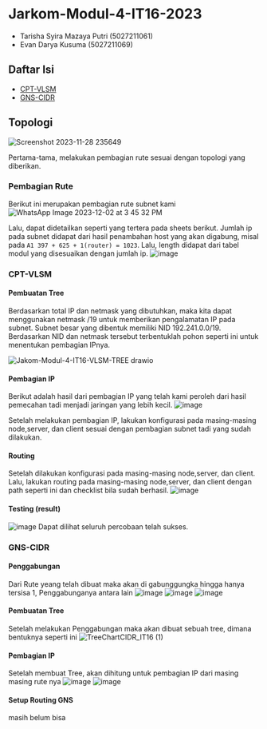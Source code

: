 
# Jarkom-Modul-4-IT16-2023

- Tarisha Syira Mazaya Putri (5027211061)
- Evan Darya Kusuma (5027211069)

## Daftar Isi
- [CPT-VLSM](https://github.com/tarishaicha/Jarkom-Modul-4-IT16-2023/tree/main#cpt-vlsm)
- [GNS-CIDR](https://github.com/tarishaicha/Jarkom-Modul-4-IT16-2023/tree/main#gns-cidr)

## Topologi
![Screenshot 2023-11-28 235649](https://github.com/tarishaicha/Jarkom-Modul-4-IT16-2023/assets/107459188/33de07cf-9aed-48fc-b54b-8742f90313ed)

Pertama-tama, melakukan pembagian rute sesuai dengan topologi yang diberikan.

### Pembagian Rute
Berikut ini merupakan pembagian rute subnet kami
![WhatsApp Image 2023-12-02 at 3 45 32 PM](https://github.com/tarishaicha/Jarkom-Modul-4-IT16-2023/assets/107459188/35fc0aa6-d39f-47a6-98b9-3fb29f299e61)

Lalu, dapat didetailkan seperti yang tertera pada sheets berikut. Jumlah ip pada subnet didapat dari hasil penambahan host yang akan digabung, misal pada `A1 397 + 625 + 1(router) = 1023`. Lalu, length didapat dari tabel modul yang disesuaikan dengan jumlah ip.
![image](https://github.com/tarishaicha/Jarkom-Modul-4-IT16-2023/assets/107459188/aca28446-16af-4be6-a2d9-4d8f0e456d99)

### CPT-VLSM
#### Pembuatan Tree 
Berdasarkan total IP dan netmask yang dibutuhkan, maka kita dapat menggunakan netmask /19 untuk memberikan pengalamatan IP pada subnet. Subnet besar yang dibentuk memiliki NID 192.241.0.0/19. Berdasarkan NID dan netmask tersebut terbentuklah pohon seperti ini untuk menentukan pembagian IPnya.

![Jakom-Modul-4-IT16-VLSM-TREE drawio](https://github.com/tarishaicha/Jarkom-Modul-4-IT16-2023/assets/107459188/00b93619-de08-4458-b058-2cfaba23f0c9)

#### Pembagian IP
Berikut adalah hasil dari pembagian IP yang telah kami peroleh dari hasil pemecahan tadi menjadi jaringan yang lebih kecil.
![image](https://github.com/tarishaicha/Jarkom-Modul-4-IT16-2023/assets/107459188/24658828-22c6-41a4-b5a0-6288db7e7e0f)

Setelah melakukan pembagian IP, lakukan konfigurasi pada masing-masing node,server, dan client sesuai dengan pembagian subnet tadi yang sudah dilakukan.

#### Routing
Setelah dilakukan konfigurasi pada masing-masing node,server, dan client. Lalu, lakukan routing pada masing-masing node,server, dan client dengan path seperti ini dan checklist bila sudah berhasil.
![image](https://github.com/tarishaicha/Jarkom-Modul-4-IT16-2023/assets/107459188/30570ea0-1592-4dda-b8e9-8bc7bc44a63d)

#### Testing (result)
![image](https://github.com/tarishaicha/Jarkom-Modul-4-IT16-2023/assets/107459188/05a12f3a-7989-4020-83f6-ed530a72ebea)
Dapat dilihat seluruh percobaan telah sukses.

### GNS-CIDR

#### Penggabungan
Dari Rute yeang telah dibuat maka akan di gabunggungka hingga hanya tersisa 1, Penggabunganya antara lain
![image](https://github.com/tarishaicha/Jarkom-Modul-4-IT16-2023/assets/102363994/40b16809-036d-4215-a8b4-af17c0f516f0)
![image](https://github.com/tarishaicha/Jarkom-Modul-4-IT16-2023/assets/102363994/a40909bb-7b66-44d7-a0bd-a797e5be05c6)
![image](https://github.com/tarishaicha/Jarkom-Modul-4-IT16-2023/assets/102363994/65463b42-441f-4e0b-9a83-b04fb1fd8c3f)


#### Pembuatan Tree 
Setelah melakukan Penggabungan maka akan dibuat sebuah tree, dimana bentuknya seperti ini
![TreeChartCIDR_IT16 (1)](https://github.com/tarishaicha/Jarkom-Modul-4-IT16-2023/assets/102363994/aa4e8d8d-b957-47dd-949f-e641a80b1236)

#### Pembagian IP
Setelah membuat Tree, akan dihitung untuk pembagian IP dari masing masing rute nya
![image](https://github.com/tarishaicha/Jarkom-Modul-4-IT16-2023/assets/102363994/3022f1ab-96d2-4e8d-9fe8-8d27ae9761e6)
![image](https://github.com/tarishaicha/Jarkom-Modul-4-IT16-2023/assets/102363994/0fbfa2c4-8650-4014-910f-e7d729558f2c)

#### Setup Routing GNS 
masih belum bisa
